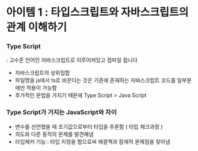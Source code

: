 # 아이템 1 : 타입스크립트와 자바스크립트의 관계 이해하기

### **Type Script**

: 고수준 언어인 자바스크립트로 이루어져있고 컴파일 됩니다 

- 자바스크립트의 상위집합
- 파일명을 js에서 ts로 바꾼다는 것은 기존에 존재하는 자바스크립트 코드를 일부분에만 적용이 가능함
- 추가적인 문법을 가지기 때문에 Type Script > Java Script

### **Type Script가 가지는** JavaScript와 차이

- 변수를 선언했을 때 초기값으로부터 타입을 추론함 ( 타입 체크과정 )
- 의도와 다른 동작의 문제를 발견해냄
- 타입체커 기능 : 타입 지정을 함으로써 해결책과 잠재적 문제점을 찾아냄
